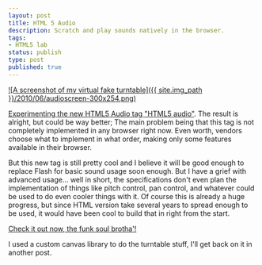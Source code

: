 ```yaml
---
layout: post
title: HTML 5 Audio
description: Scratch and play sounds natively in the browser.
tags:
- HTML5 lab
status: publish
type: post
published: true
---
```

[![A screenshot of my virtual fake turntable]({{ site.img_path }}/2010/06/audioscreen-300x254.png)](http://yannick-lohse.fr/2010/06/html-5-audio/)

[Experimenting the new HTML5 Audio tag "HTML5 audio"](http://code.yannick-lohse.fr/audio/). The result is alright, but could be way better; The main problem being that this tag is not completely implemented in any browser right now. Even worth, vendors choose what to implement in what order, making only some features available in their browser.

But this new tag is still pretty cool and I believe it will be good enough to replace Flash for basic sound usage soon enough. But I have a grief with advanced usage… well in short, the specifications don't even plan the implementation of things like pitch control, pan control, and whatever could be used to do even cooler things with it. Of course this is already a huge progress, but since HTML version take several years to spread enough to be used, it would have been cool to build that in right from the start.

[Check it out now, the funk soul brotha'!](http://code.yannick-lohse.fr/audio/)

I used a custom canvas library to do the turntable stuff, I'll get back on it in another post.